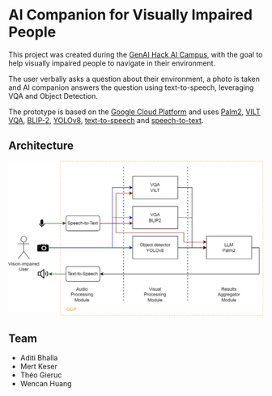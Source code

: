 # AI Companion for Visually Impaired People

This project was created during the [GenAI Hack AI Campus](https://www.merantix-aicampus.com/event/hack-ai-campus-genai-edition-2023), with the goal to help visually impaired people to navigate in their environment. 

The user verbally asks a question about their environment, a photo is taken and AI companion answers the question using text-to-speech, leveraging VQA and Object Detection. 

The prototype is based on the [Google Cloud Platform](https://cloud.google.com/?hl=en) and uses [Palm2](https://ai.google/discover/palm2/), [VILT VQA](https://console.cloud.google.com/vertex-ai/publishers/google/model-garden/25?project=our-forest-401807), [BLIP-2](https://console.cloud.google.com/vertex-ai/publishers/google/model-garden/48?project=our-forest-401807), [YOLOv8](https://github.com/ultralytics/ultralytics), [text-to-speech](https://console.cloud.google.com/vertex-ai/generative/speech/text-to-speech?project=our-forest-401807) and [speech-to-text](https://console.cloud.google.com/vertex-ai/generative/speech/speech-to-text?project=our-forest-401807).


## Architecture

![Architecture](./assets/schematics.png)

## Team
* Aditi Bhalla
* Mert Keser
* Théo Gieruc
* Wencan Huang

